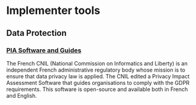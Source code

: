 # Implementer tools

## Data Protection

### [PIA Software and Guides](https://www.cnil.fr/en/privacy-impact-assessment-pia) <Badges user="LINCnil" repo="pia"/>

The French CNIL (National Commission on Informatics and Liberty) is an independent French administrative regulatory body whose mission is to ensure that data privacy law is applied.
The CNIL edited a Privacy Impact Assessment Software that guides organisations to comply with the GDPR requirements.
This software is open-source and available both in French and English.

